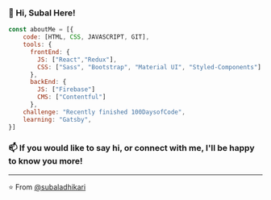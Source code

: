 ### 👋 Hi, Subal Here!



```javascript
const aboutMe = [{
    code: [HTML, CSS, JAVASCRIPT, GIT],
    tools: {
      frontEnd: {
        JS: ["React","Redux"],
        CSS: ["Sass", "Bootstrap", "Material UI", "Styled-Components"]
      },
      backEnd: {
        JS: ["Firebase"]
        CMS: ["Contentful"]
      },
    challenge: "Recently finished 100DaysofCode",
    learning: "Gatsby",
}]
```

### 📫 If you would like to say hi, or connect with me, I'll be happy to know you more!

---

⭐️ From [@subaladhikari](https://github.com/subaladhikari)

<!---
subaladhikari/subaladhikari is a ✨ special ✨ repository because its `README.md` (this file) appears on your GitHub profile.
You can click the Preview link to take a look at your changes.
--->
